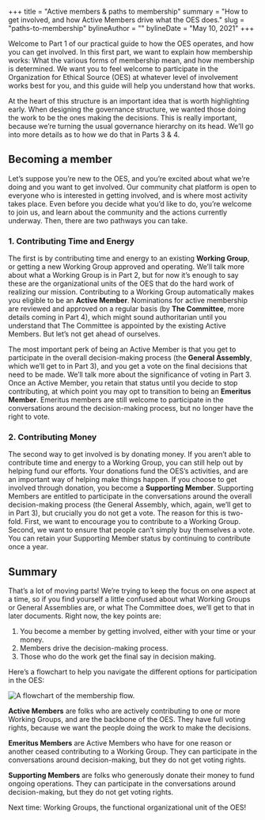 +++
title = "Active members & paths to membership"
summary = "How to get involved, and how Active Members drive what the OES does."
slug = "paths-to-membership"
bylineAuthor = ""
bylineDate = "May 10, 2021"
+++

Welcome to Part 1 of our practical guide to how the OES operates, and how you can get involved. In this first part, we want to explain how membership works: What the various forms of membership mean, and how membership is determined. We want you to feel welcome to participate in the Organization for Ethical Source (OES) at whatever level of involvement works best for you, and this guide will help you understand how that works.

At the heart of this structure is an important idea that is worth highlighting early. When designing the governance structure, we wanted those doing the work to be the ones making the decisions. This is really important, because we’re turning the usual governance hierarchy on its head. We’ll go into more details as to how we do that in Parts 3 & 4.

## Becoming a member

Let’s suppose you’re new to the OES, and you’re excited about what we’re doing and you want to get involved. Our community chat platform is open to everyone who is interested in getting involved, and is where most activity takes place. Even before you decide what you’d like to do, you’re welcome to join us, and learn about the community and the actions currently underway. Then, there are two pathways you can take.

### 1. Contributing Time and Energy

The first is by contributing time and energy to an existing **Working Group**, or getting a new Working Group approved and operating. We’ll talk more about what a Working Group is in Part 2, but for now it’s enough to say these are the organizational units of the OES that do the hard work of realizing our mission. Contributing to a Working Group automatically makes you eligible to be an **Active Member**. Nominations for active membership are reviewed and approved on a regular basis (by **The Committee**, more details coming in Part 4), which might sound authoritarian until you understand that The Committee is appointed by the existing Active Members. But let’s not get ahead of ourselves.

The most important perk of being an Active Member is that you get to participate in the overall decision-making process (the **General Assembly**, which we’ll get to in Part 3), and you get a vote on the final decisions that need to be made. We’ll talk more about the significance of voting in Part 3. Once an Active Member, you retain that status until you decide to stop contributing, at which point you may opt to transition to being an **Emeritus Member**. Emeritus members are still welcome to participate in the conversations around the decision-making process, but no longer have the right to vote.

### 2. Contributing Money

The second way to get involved is by donating money. If you aren’t able to contribute time and energy to a Working Group, you can still help out by helping fund our efforts. Your donations fund the OES’s activities, and are an important way of helping make things happen. If you choose to get involved through donation, you become a **Supporting Member**. Supporting Members are entitled to participate in the conversations around the overall decision-making process (the General Assembly, which, again, we’ll get to in Part 3), but crucially you do not get a vote. The reason for this is two-fold. First, we want to encourage you to contribute to a Working Group. Second, we want to ensure that people can’t simply buy themselves a vote. You can retain your Supporting Member status by continuing to contribute once a year.

## Summary

That’s a lot of moving parts! We’re trying to keep the focus on one aspect at a time, so if you find yourself a little confused about what Working Groups or General Assemblies are, or what The Committee does, we’ll get to that in later documents. Right now, the key points are:

1. You become a member by getting involved, either with your time or your money.
2. Members drive the decision-making process.
3. Those who do the work get the final say in decision making.

Here’s a flowchart to help you navigate the different options for participation in the OES:

![A flowchart of the membership flow.](/images/blog/membershipflowchart.svg)

**Active Members** are folks who are actively contributing to one or more Working Groups, and are the backbone of the OES. They have full voting rights, because we want the people doing the work to make the decisions.

**Emeritus Members** are Active Members who have for one reason or another ceased contributing to a Working Group. They can participate in the conversations around decision-making, but they do not get voting rights.

**Supporting Members** are folks who generously donate their money to fund ongoing operations. They can participate in the conversations around decision-making, but they do not get voting rights.

Next time: Working Groups, the functional organizational unit of the OES!